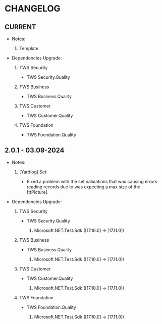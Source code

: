 # CHANGELOG

## CURRENT

- Notes:

    1. Template.  

- Dependencies Upgrade:

    1. TWS Security

        - TWS Security.Quality

    2. TWS Business

        - TWS Business.Quality

    3. TWS Customer

        - TWS Customer.Quality

    4. TWS Foundation

        - TWS Foundation.Quality

## 2.0.1 - 03.09-2024

- Notes:

    1. [Yardlog] Set:

        - Fixed a problem with the set validations that was causing errors reading records due to was expecting a max size of the [ttPicture].  

- Dependencies Upgrade:

    1. TWS Security

        - TWS Security.Quality

            1. Microsoft.NET.Test.Sdk ([17.10.0] -> [17.11.0])

    2. TWS Business

        - TWS Business.Quality

            1. Microsoft.NET.Test.Sdk ([17.10.0] -> [17.11.0])

    3. TWS Customer

        - TWS Customer.Quality

            1. Microsoft.NET.Test.Sdk ([17.10.0] -> [17.11.0])

    4. TWS Foundation

        - TWS Foundation.Quality

            1. Microsoft.NET.Test.Sdk ([17.10.0] -> [17.11.0])
